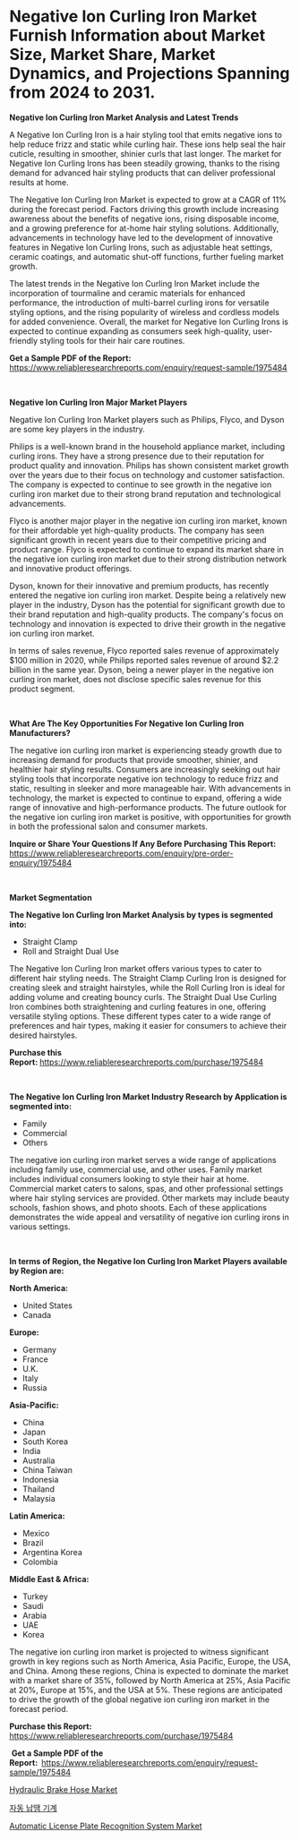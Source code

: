 <p><h1>Negative Ion Curling Iron Market Furnish Information about Market Size, Market Share, Market Dynamics, and Projections Spanning from 2024 to 2031.</h1></p><p><strong>Negative Ion Curling Iron Market Analysis and Latest Trends</strong></p>
<p><p>A Negative Ion Curling Iron is a hair styling tool that emits negative ions to help reduce frizz and static while curling hair. These ions help seal the hair cuticle, resulting in smoother, shinier curls that last longer. The market for Negative Ion Curling Irons has been steadily growing, thanks to the rising demand for advanced hair styling products that can deliver professional results at home. </p><p>The Negative Ion Curling Iron Market is expected to grow at a CAGR of 11% during the forecast period. Factors driving this growth include increasing awareness about the benefits of negative ions, rising disposable income, and a growing preference for at-home hair styling solutions. Additionally, advancements in technology have led to the development of innovative features in Negative Ion Curling Irons, such as adjustable heat settings, ceramic coatings, and automatic shut-off functions, further fueling market growth.</p><p>The latest trends in the Negative Ion Curling Iron Market include the incorporation of tourmaline and ceramic materials for enhanced performance, the introduction of multi-barrel curling irons for versatile styling options, and the rising popularity of wireless and cordless models for added convenience. Overall, the market for Negative Ion Curling Irons is expected to continue expanding as consumers seek high-quality, user-friendly styling tools for their hair care routines.</p></p>
<p><strong>Get a Sample PDF of the Report:&nbsp;</strong> <a href="https://www.reliableresearchreports.com/enquiry/request-sample/1975484">https://www.reliableresearchreports.com/enquiry/request-sample/1975484</a></p>
<p>&nbsp;</p>
<p><strong>Negative Ion Curling Iron Major Market Players</strong></p>
<p><p>Negative Ion Curling Iron Market players such as Philips, Flyco, and Dyson are some key players in the industry.</p><p>Philips is a well-known brand in the household appliance market, including curling irons. They have a strong presence due to their reputation for product quality and innovation. Philips has shown consistent market growth over the years due to their focus on technology and customer satisfaction. The company is expected to continue to see growth in the negative ion curling iron market due to their strong brand reputation and technological advancements.</p><p>Flyco is another major player in the negative ion curling iron market, known for their affordable yet high-quality products. The company has seen significant growth in recent years due to their competitive pricing and product range. Flyco is expected to continue to expand its market share in the negative ion curling iron market due to their strong distribution network and innovative product offerings.</p><p>Dyson, known for their innovative and premium products, has recently entered the negative ion curling iron market. Despite being a relatively new player in the industry, Dyson has the potential for significant growth due to their brand reputation and high-quality products. The company's focus on technology and innovation is expected to drive their growth in the negative ion curling iron market.</p><p>In terms of sales revenue, Flyco reported sales revenue of approximately $100 million in 2020, while Philips reported sales revenue of around $2.2 billion in the same year. Dyson, being a newer player in the negative ion curling iron market, does not disclose specific sales revenue for this product segment.</p></p>
<p>&nbsp;</p>
<p><strong>What Are The Key Opportunities For Negative Ion Curling Iron Manufacturers?</strong></p>
<p><p>The negative ion curling iron market is experiencing steady growth due to increasing demand for products that provide smoother, shinier, and healthier hair styling results. Consumers are increasingly seeking out hair styling tools that incorporate negative ion technology to reduce frizz and static, resulting in sleeker and more manageable hair. With advancements in technology, the market is expected to continue to expand, offering a wide range of innovative and high-performance products. The future outlook for the negative ion curling iron market is positive, with opportunities for growth in both the professional salon and consumer markets.</p></p>
<p><strong>Inquire or Share Your Questions If Any Before Purchasing This Report:</strong> <a href="https://www.reliableresearchreports.com/enquiry/pre-order-enquiry/1975484">https://www.reliableresearchreports.com/enquiry/pre-order-enquiry/1975484</a></p>
<p>&nbsp;</p>
<p><strong>Market Segmentation</strong></p>
<p><strong>The Negative Ion Curling Iron Market Analysis by types is segmented into:</strong></p>
<p><ul><li>Straight Clamp</li><li>Roll and Straight Dual Use</li></ul></p>
<p><p>The Negative Ion Curling Iron market offers various types to cater to different hair styling needs. The Straight Clamp Curling Iron is designed for creating sleek and straight hairstyles, while the Roll Curling Iron is ideal for adding volume and creating bouncy curls. The Straight Dual Use Curling Iron combines both straightening and curling features in one, offering versatile styling options. These different types cater to a wide range of preferences and hair types, making it easier for consumers to achieve their desired hairstyles.</p></p>
<p><strong>Purchase this Report:&nbsp;</strong><a href="https://www.reliableresearchreports.com/purchase/1975484">https://www.reliableresearchreports.com/purchase/1975484</a></p>
<p>&nbsp;</p>
<p><strong>The Negative Ion Curling Iron Market Industry Research by Application is segmented into:</strong></p>
<p><ul><li>Family</li><li>Commercial</li><li>Others</li></ul></p>
<p><p>The negative ion curling iron market serves a wide range of applications including family use, commercial use, and other uses. Family market includes individual consumers looking to style their hair at home. Commercial market caters to salons, spas, and other professional settings where hair styling services are provided. Other markets may include beauty schools, fashion shows, and photo shoots. Each of these applications demonstrates the wide appeal and versatility of negative ion curling irons in various settings.</p></p>
<p>&nbsp;</p>
<p><strong>In terms of Region, the Negative Ion Curling Iron Market Players available by Region are:</strong></p>
<p>
    <p> <strong> North America: </strong>
        <ul>
            <li>United States</li>
            <li>Canada</li>
        </ul>
        </p> 
    <p> <strong> Europe: </strong>
        <ul>
            <li>Germany</li>
            <li>France</li>
            <li>U.K.</li>
            <li>Italy</li>
            <li>Russia</li>
        </ul>
        </p> 
    <p> <strong> Asia-Pacific: </strong>
        <ul>
            <li>China</li>
            <li>Japan</li>
            <li>South Korea</li>
            <li>India</li>
            <li>Australia</li>
            <li>China Taiwan</li>
            <li>Indonesia</li>
            <li>Thailand</li>
            <li>Malaysia</li>
        </ul>
        </p> 
    <p> <strong> Latin America: </strong>
        <ul>
            <li>Mexico</li>
            <li>Brazil</li>
            <li>Argentina Korea</li>
            <li>Colombia</li>
        </ul>
        </p> 
    <p> <strong> Middle East & Africa: </strong>
        <ul>
            <li>Turkey</li>
            <li>Saudi</li>
            <li>Arabia</li>
            <li>UAE</li>
            <li>Korea</li>
        </ul>
    </p>
    </p>
<p><p>The negative ion curling iron market is projected to witness significant growth in key regions such as North America, Asia Pacific, Europe, the USA, and China. Among these regions, China is expected to dominate the market with a market share of 35%, followed by North America at 25%, Asia Pacific at 20%, Europe at 15%, and the USA at 5%. These regions are anticipated to drive the growth of the global negative ion curling iron market in the forecast period.</p></p>
<p><strong>Purchase this Report: </strong><a href="https://www.reliableresearchreports.com/purchase/1975484">https://www.reliableresearchreports.com/purchase/1975484</a></p>
<p>&nbsp;<strong>Get a Sample PDF of the Report:&nbsp;&nbsp;</strong><a href="https://www.reliableresearchreports.com/enquiry/request-sample/1975484">https://www.reliableresearchreports.com/enquiry/request-sample/1975484</a></p>
<p><strong></strong></p>
<p><p><a href="https://military-diascia-e68.notion.site/Hydraulic-Brake-Hose-Market-Size-Growth-Outlook-from-2024-to-2031-projecting-at-Market-s-Trends-An-d254d26056ab40628cdae979375701da">Hydraulic Brake Hose Market</a></p><p><a href="https://medium.com/@ethawolf/%EC%9E%90%EB%8F%99-%EB%82%A9%EB%95%9C%EA%B8%B0-%EC%8B%9C%EC%9E%A5-%EA%B7%9C%EB%AA%A8-%EB%B0%8F-%EC%8B%9C%EC%9E%A5-%EB%8F%99%ED%96%A5-%EC%99%84%EC%A0%84%ED%95%9C-%EC%82%B0%EC%97%85-%EA%B0%9C%EC%9A%94-2024%EB%85%84%EB%B6%80%ED%84%B0-2031%EB%85%84%EA%B9%8C%EC%A7%80-06d0abcb8208">자동 납땜 기계</a></p><p><a href="https://sudsy-motorcycle-bbc.notion.site/Automatic-License-Plate-Recognition-System-Market-Size-and-Examines-its-Market-Scope-with-a-Primar-2d400b3a4f5247e7b5876b56fa5b2414">Automatic License Plate Recognition System Market</a></p></p>